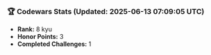 ### 🏆 Codewars Stats (Updated: 2025-06-13 07:09:05 UTC)

- **Rank:** 8 kyu
- **Honor Points:** 3
- **Completed Challenges:** 1

